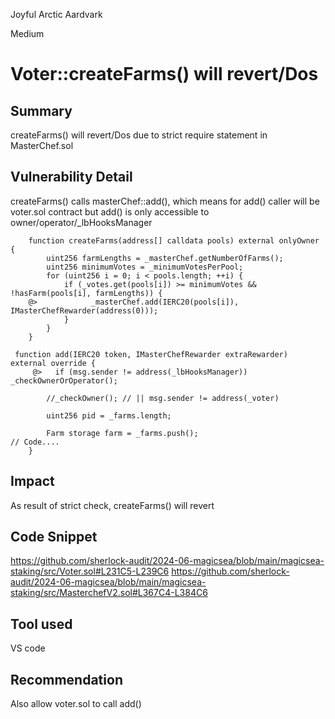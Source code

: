 Joyful Arctic Aardvark

Medium

# Voter::createFarms() will revert/Dos

## Summary
createFarms() will revert/Dos due to strict require statement in MasterChef.sol

## Vulnerability Detail
createFarms() calls masterChef::add(), which means for add() caller will be voter.sol contract but add() is only accessible to owner/operator/_lbHooksManager
```solidity
    function createFarms(address[] calldata pools) external onlyOwner {
        uint256 farmLengths = _masterChef.getNumberOfFarms();
        uint256 minimumVotes = _minimumVotesPerPool;
        for (uint256 i = 0; i < pools.length; ++i) {
            if (_votes.get(pools[i]) >= minimumVotes && !hasFarm(pools[i], farmLengths)) {
    @>            _masterChef.add(IERC20(pools[i]), IMasterChefRewarder(address(0)));
            }
        }
    }
```
```solidity
 function add(IERC20 token, IMasterChefRewarder extraRewarder) external override {
     @>   if (msg.sender != address(_lbHooksManager)) _checkOwnerOrOperator();

        //_checkOwner(); // || msg.sender != address(_voter)

        uint256 pid = _farms.length;

        Farm storage farm = _farms.push();
// Code....
    }
```

## Impact
As result of strict check, createFarms() will revert

## Code Snippet
https://github.com/sherlock-audit/2024-06-magicsea/blob/main/magicsea-staking/src/Voter.sol#L231C5-L239C6
https://github.com/sherlock-audit/2024-06-magicsea/blob/main/magicsea-staking/src/MasterchefV2.sol#L367C4-L384C6

## Tool used
VS code

## Recommendation
Also allow voter.sol to call add()